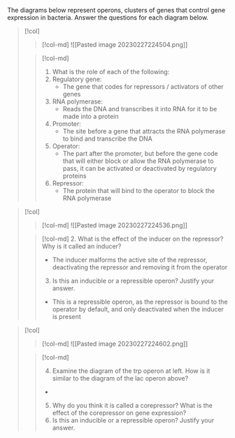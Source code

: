 The diagrams below represent operons, clusters of genes that control gene expression in bacteria. Answer the questions for each diagram below.

> [!col]
>> [!col-md]
>> ![[Pasted image 20230227224504.png]]
>
>> [!col-md]
>> 1. What is the role of each of the following:
>> 	1. Regulatory gene:
>> 		- The gene that codes for repressors / activators of other genes
>> 	2. RNA polymerase:
>> 		- Reads the DNA and transcribes it into RNA for it to be made into a protein
>> 	3. Promoter:
>> 		- The site before a gene that attracts the RNA polymerase to bind and transcribe the DNA
>> 	4. Operator:
>> 		- The part after the promoter, but before the gene code that will either block or allow the RNA polymerase to pass, it can be activated or deactivated by regulatory proteins
>> 	5. Repressor:
>> 		- The protein that will bind to the operator to block the RNA polymerase

> [!col]
>> [!col-md]
>> ![[Pasted image 20230227224536.png]]
>
>> [!col-md]
>> 2. What is the effect of the inducer on the repressor? Why is it called an inducer?
>>	- The inducer malforms the active site of the repressor, deactivating the repressor and removing it from the operator
>> 3. Is this an inducible or a repressible operon? Justify your answer.
>> 	- This is a repressible operon, as the repressor is bound to the operator by default, and only deactivated when the inducer is present

> [!col]
>> [!col-md]
>> ![[Pasted image 20230227224602.png]]
>
>> [!col-md]
>> 
>> 4. Examine the diagram of the trp operon at left. How is it similar to the diagram of the lac operon above?
>> 	- 
>> 5. Why do you think it is called a corepressor? What is the effect of the corepressor on gene expression?
>> 6. Is this an inducible or a repressible operon? Justify your answer.
